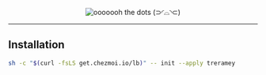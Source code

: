 <p align="center">
  <img src="https://readme-typing-svg.demolab.com?font=VT323&size=42&letterSpacing=.01px&pause=1000&color=5FFF7B&center=true&vCenter=true&width=435&separator=%3C&lines=ooooooh+the+dots;+(+%C2%B4%EF%BD%B0%60)" alt="ooooooh the dots (⊃◜⌓◝⊂)" />
</p>

------

## Installation
```bash
sh -c "$(curl -fsLS get.chezmoi.io/lb)" -- init --apply treramey
```
